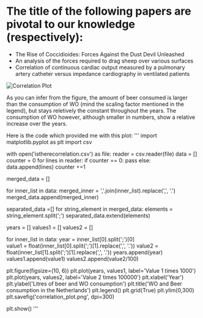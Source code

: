 # The title of the following papers are pivotal to our knowledge (respectively):
- The Rise of Coccidioides: Forces Against the Dust Devil Unleashed
- An analysis of the forces required to drag sheep over various surfaces
- Correlation of continuous cardiac output measured by a pulmonary artery catheter versus impedance cardiography in ventilated patients

![Correlation Plot](C:\Users\kevin\Documents\Opleiding\Master\Computational_Science\Year_1\Semester_1\Academic_Skills_Computational_Science\correlation_plot.png)

As you can infer from the figure, the amount of beer consumed is larger than the consumption of WO (mind the scaling factor mentioned in the legend), but stays reletively the constant throughout the years. The consumption of WO however, although smaller in numbers, show a relative increase over the years.

Here is the code which provided me with this plot:
'''
import matplotlib.pyplot as plt
import csv

with open('istherecorrelation.csv') as file:
    reader = csv.reader(file)
    data = []
    counter = 0
    for lines in reader:
        if counter == 0:
            pass
        else:
            data.append(lines)
        counter +=1

merged_data = []

for inner_list in data:
    merged_inner = ','.join(inner_list).replace(',', '.')
    merged_data.append(merged_inner)

separated_data =[]
for string_element in merged_data:
    elements = string_element.split(';')
    separated_data.extend(elements)

years = []
values1 = []
values2 = []

for inner_list in data:
    year = inner_list[0].split(';')[0]  
    value1 = float(inner_list[0].split(';')[1].replace(',', '.'))
    value2 = float(inner_list[1].split(';')[1].replace(',', '.'))
    years.append(year)
    values1.append(value1)
    values2.append(value2/100)

plt.figure(figsize=(10, 6))
plt.plot(years, values1, label='Value 1 times 1000')
plt.plot(years, values2, label='Value 2 times 100000')
plt.xlabel('Year')
plt.ylabel('Litres of beer and WO consumption')
plt.title('WO and Beer consumption in the Netherlands')
plt.legend()
plt.grid(True)
plt.ylim(0,300)
plt.savefig('correlation_plot.png', dpi=300)

plt.show()
''' 